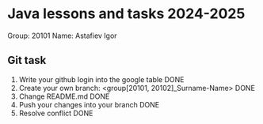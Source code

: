 # Java lessons and tasks 2024-2025

Group: 20101
Name: Astafiev Igor

## Git task

1. Write your github login into the google table DONE
2. Create your own branch: <group[20101, 20102]_Surname-Name> DONE
3. Change README.md DONE
4. Push your changes into your branch DONE
5. Resolve conflict DONE



